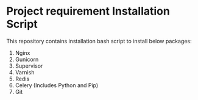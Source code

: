# Project requirement Installation Script

This repository contains installation bash script to install below packages:

1. Nginx
2. Gunicorn
3. Supervisor
4. Varnish
5. Redis
6. Celery (Includes Python and Pip)
7. Git